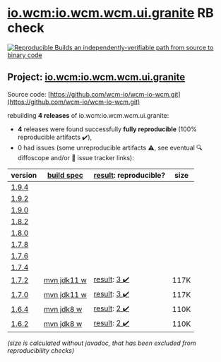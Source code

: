 [io.wcm:io.wcm.wcm.ui.granite](https://search.maven.org/artifact/io.wcm/io.wcm.wcm.ui.granite/) RB check
=======

[![Reproducible Builds](https://reproducible-builds.org/images/logos/rb.svg) an independently-verifiable path from source to binary code](https://reproducible-builds.org/)

## Project: [io.wcm:io.wcm.wcm.ui.granite](https://search.maven.org/artifact/io.wcm/io.wcm.wcm.ui.granite/)

Source code: [https://github.com/wcm-io/wcm-io-wcm.git](https://github.com/wcm-io/wcm-io-wcm.git)

rebuilding **4 releases** of io.wcm:io.wcm.wcm.ui.granite:
- **4** releases were found successfully **fully reproducible** (100% reproducible artifacts :heavy_check_mark:),
- 0 had issues (some unreproducible artifacts :warning:, see eventual :mag: diffoscope and/or :memo: issue tracker links):

| version | [build spec](/BUILDSPEC.md) | [result](https://reproducible-builds.org/docs/jvm/): reproducible? | size |
| -- | --------- | ------ | -- |
| [1.9.4](https://search.maven.org/artifact/io.wcm/io.wcm.wcm.ui.granite/1.9.4/pom) | | | |
| [1.9.2](https://search.maven.org/artifact/io.wcm/io.wcm.wcm.ui.granite/1.9.2/pom) | | | |
| [1.9.0](https://search.maven.org/artifact/io.wcm/io.wcm.wcm.ui.granite/1.9.0/pom) | | | |
| [1.8.2](https://search.maven.org/artifact/io.wcm/io.wcm.wcm.ui.granite/1.8.2/pom) | | | |
| [1.8.0](https://search.maven.org/artifact/io.wcm/io.wcm.wcm.ui.granite/1.8.0/pom) | | | |
| [1.7.8](https://search.maven.org/artifact/io.wcm/io.wcm.wcm.ui.granite/1.7.8/pom) | | | |
| [1.7.6](https://search.maven.org/artifact/io.wcm/io.wcm.wcm.ui.granite/1.7.6/pom) | | | |
| [1.7.4](https://search.maven.org/artifact/io.wcm/io.wcm.wcm.ui.granite/1.7.4/pom) | | | |
| [1.7.2](https://search.maven.org/artifact/io.wcm/io.wcm.wcm.ui.granite/1.7.2/pom) | [mvn jdk11 w](wcm-ui-granite-1.7.2.buildspec) | [result](io.wcm.wcm.ui.granite-1.7.2.buildinfo): [3 :heavy_check_mark: ](io.wcm.wcm.ui.granite-1.7.2.buildcompare) | 117K |
| [1.7.0](https://search.maven.org/artifact/io.wcm/io.wcm.wcm.ui.granite/1.7.0/pom) | [mvn jdk11 w](wcm-ui-granite-1.7.0.buildspec) | [result](io.wcm.wcm.ui.granite-1.7.0.buildinfo): [3 :heavy_check_mark: ](io.wcm.wcm.ui.granite-1.7.0.buildcompare) | 117K |
| [1.6.4](https://search.maven.org/artifact/io.wcm/io.wcm.wcm.ui.granite/1.6.4/pom) | [mvn jdk8 w](wcm-ui-granite-1.6.4.buildspec) | [result](io.wcm.wcm.ui.granite-1.6.4.buildinfo): [2 :heavy_check_mark: ](io.wcm.wcm.ui.granite-1.6.4.buildcompare) | 110K |
| [1.6.2](https://search.maven.org/artifact/io.wcm/io.wcm.wcm.ui.granite/1.6.2/pom) | [mvn jdk8 w](wcm-ui-granite-1.6.2.buildspec) | [result](io.wcm.wcm.ui.granite-1.6.2.buildinfo): [2 :heavy_check_mark: ](io.wcm.wcm.ui.granite-1.6.2.buildcompare) | 110K |

<i>(size is calculated without javadoc, that has been excluded from reproducibility checks)</i>
